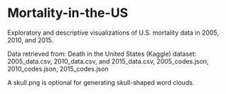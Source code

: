 # Mortality-in-the-US

Exploratory and descriptive visualizations of U.S. mortality data in 2005, 2010, and 2015. 

Data retrieved from: Death in the United States (Kaggle) dataset:
2005_data.csv, 2010_data.csv, and 2015_data.csv, 2005_codes.json, 2010_codes.json, 2015_codes.json

A skull.png is optional for generating skull-shaped word clouds.
